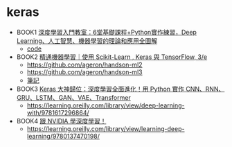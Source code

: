 # keras
- BOOK1 [深度學習入門教室：6堂基礎課程+Python實作練習，Deep Learning、人工智慧、機器學習的理論和應用全圖解](https://www.tenlong.com.tw/products/9789862357606)
  - [code](http://www.sotechsha.co.jp/sp/1187)
- BOOK2 [精通機器學習｜使用 Scikit-Learn , Keras 與 TensorFlow, 3/e ](https://www.tenlong.com.tw/products/9786263246676?list_name=srh)
  - https://github.com/ageron/handson-ml2
  - https://github.com/ageron/handson-ml3
  - [筆記](./BOOK2)
- BOOK3 [Keras 大神歸位：深度學習全面進化！用 Python 實作 CNN、RNN、GRU、LSTM、GAN、VAE、Transformer](https://www.tenlong.com.tw/products/9789863127017?list_name=srh)
  - https://learning.oreilly.com/library/view/deep-learning-with/9781617296864/
- BOOK4 [跟 NVIDIA 學深度學習！](https://www.tenlong.com.tw/products/9789863127765?list_name=srh)
  - https://learning.oreilly.com/library/view/learning-deep-learning/9780137470198/
